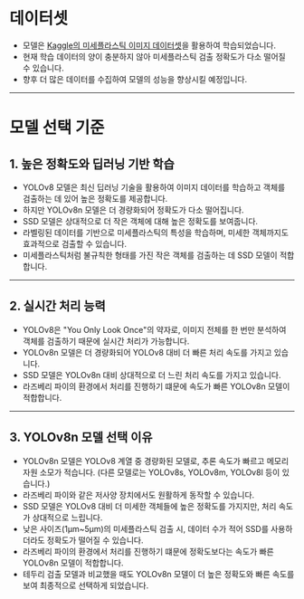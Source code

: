 # 데이터셋

- 모델은 [Kaggle의 미세플라스틱 이미지 데이터셋](https://www.kaggle.com/code/mathieuduverne/microplastic-detection-yolov8-map-50-76-2)을 활용하여 학습되었습니다.
- 현재 학습 데이터의 양이 충분하지 않아 미세플라스틱 검출 정확도가 다소 떨어질 수 있습니다.
- 향후 더 많은 데이터를 수집하여 모델의 성능을 향상시킬 예정입니다.

---

# 모델 선택 기준

## 1. 높은 정확도와 딥러닝 기반 학습

- YOLOv8 모델은 최신 딥러닝 기술을 활용하여 이미지 데이터를 학습하고 객체를 검출하는 데 있어 높은 정확도를 제공합니다.
- 하지만 YOLOv8n 모델은 더 경량화되어 정확도가 다소 떨어집니다.
- SSD 모델은 상대적으로 더 작은 객체에 대해 높은 정확도를 보여줍니다.
- 라벨링된 데이터를 기반으로 미세플라스틱의 특성을 학습하며, 미세한 객체까지도 효과적으로 검출할 수 있습니다.
- 미세플라스틱처럼 불규칙한 형태를 가진 작은 객체를 검출하는 데 SSD 모델이 적합합니다.

---

## 2. 실시간 처리 능력

- YOLOv8은 "You Only Look Once"의 약자로, 이미지 전체를 한 번만 분석하여 객체를 검출하기 때문에 실시간 처리가 가능합니다.
- YOLOv8n 모델은 더 경량화되어 YOLOv8 대비 더 빠른 처리 속도를 가지고 있습니다.
- SSD 모델은 YOLOv8n 대비 상대적으로 더 느린 처리 속도를 가지고 있습니다.
- 라즈베리 파이의 환경에서 처리를 진행하기 떄문에 속도가 빠른 YOLOv8n 모델이 적합합니다.

---

## 3. YOLOv8n 모델 선택 이유

- YOLOv8n 모델은 YOLOv8 계열 중 경량화된 모델로, 추론 속도가 빠르고 메모리 자원 소모가 적습니다. (다른 모델로는 YOLOv8s, YOLOv8m, YOLOv8l 등이 있습니다.)
- 라즈베리 파이와 같은 저사양 장치에서도 원활하게 동작할 수 있습니다.
- SSD 모델은 YOLOv8 대비 더 미세한 객체들에 높은 정확도를 가지지만, 처리 속도가 상대적으로 느립니다.
- 낮은 사이즈(1μm~5μm)의 미세플라스틱 검출 시, 데이터 수가 적어 SSD를 사용하더라도 정확도가 떨어질 수 있습니다.
- 라즈베리 파이의 환경에서 처리를 진행하기 떄문에 정확도보다는 속도가 빠른 YOLOv8n 모델이 적합합니다.
- 테두리 검출 모델과 비교했을 때도 YOLOv8n 모델이 더 높은 정확도와 빠른 속도를 보여 최종적으로 선택하게 되었습니다.
